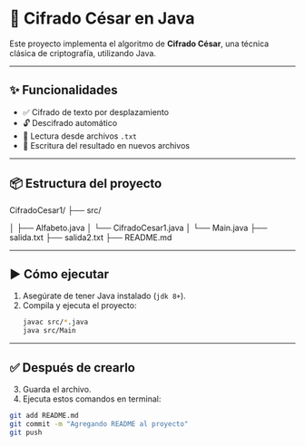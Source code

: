 # 🔐 Cifrado César en Java

Este proyecto implementa el algoritmo de **Cifrado César**, una técnica clásica de criptografía, utilizando Java.

---

## ✨ Funcionalidades

- ✅ Cifrado de texto por desplazamiento
- 🔓 Descifrado automático
- 📄 Lectura desde archivos `.txt`
- 💾 Escritura del resultado en nuevos archivos

---

## 📦 Estructura del proyecto

CifradoCesar1/
├── src/

│ ├── Alfabeto.java
│ └── CifradoCesar1.java
│ └── Main.java
├── salida.txt
├── salida2.txt
├── README.md


---

## ▶️ Cómo ejecutar

1. Asegúrate de tener Java instalado (`jdk 8+`).
2. Compila y ejecuta el proyecto:
   ```bash
   javac src/*.java
   java src/Main

---

## ✅ Después de crearlo

3. Guarda el archivo.
4. Ejecuta estos comandos en terminal:

```bash
git add README.md
git commit -m "Agregando README al proyecto"
git push
